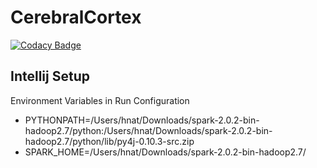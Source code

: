 # CerebralCortex

[![Codacy Badge](https://api.codacy.com/project/badge/Grade/b1d2febd95a74ade9ecb7bbc7e968292)](https://www.codacy.com/app/twhnat/CerebralCortex?utm_source=github.com&amp;utm_medium=referral&amp;utm_content=MD2Korg/CerebralCortex&amp;utm_campaign=Badge_Grade)


## Intellij Setup
Environment Variables in Run Configuration

* PYTHONPATH=/Users/hnat/Downloads/spark-2.0.2-bin-hadoop2.7/python:/Users/hnat/Downloads/spark-2.0.2-bin-hadoop2.7/python/lib/py4j-0.10.3-src.zip
* SPARK_HOME=/Users/hnat/Downloads/spark-2.0.2-bin-hadoop2.7/